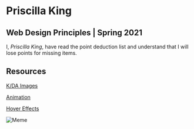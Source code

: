 # Priscilla King
## Web Design Principles | Spring 2021

I, *Priscilla King*, have read the point deduction list and understand that I will lose points for missing items.

## Resources
[K/DA Images](https://leagueoflegends.fandom.com/wiki/Music_skins/KDA)

[Animation](https://www.w3schools.com/css/css3_animations.asp)

[Hover Effects](https://ufl.zoom.us/recording/play/a_Pu_zI41WSHTwe17P00Er9QaIPfydeUhBJBxa665DAERx0L-e5Z-lfJ5uJu-U_M?autoplay=true&startTime=1540689323000)

![Meme](https://i.chzbgr.com/full/9340630784/h357E9FA4/text-when-you-write-10-lines-of-code-without-searching-on-google-itaint-much-but-its-honest-work)
